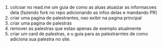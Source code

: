 1. colcoar no read.me um guia de como as aluas atuaizar as informacoes dela (fazendo fork no repo adicionando as infos delas e mandando  PR)
2. criar uma pagina de palestrantes, nao exibir na pagina principal
3. criar uma pagina de palestras
4. remover as palestras que estao apenas de exemplo atualmente
5. criar um card de palestras, e u guia para as palestrarntes de como adiciona sua palestra no site.
